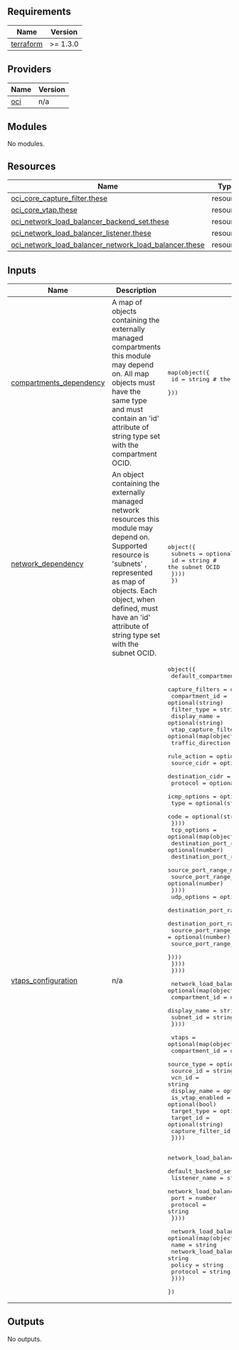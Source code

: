 ## Requirements

| Name | Version |
|------|---------|
| <a name="requirement_terraform"></a> [terraform](#requirement\_terraform) | >= 1.3.0 |

## Providers

| Name | Version |
|------|---------|
| <a name="provider_oci"></a> [oci](#provider\_oci) | n/a |

## Modules

No modules.

## Resources

| Name | Type |
|------|------|
| [oci_core_capture_filter.these](https://registry.terraform.io/providers/oracle/oci/latest/docs/resources/core_capture_filter) | resource |
| [oci_core_vtap.these](https://registry.terraform.io/providers/oracle/oci/latest/docs/resources/core_vtap) | resource |
| [oci_network_load_balancer_backend_set.these](https://registry.terraform.io/providers/oracle/oci/latest/docs/resources/network_load_balancer_backend_set) | resource |
| [oci_network_load_balancer_listener.these](https://registry.terraform.io/providers/oracle/oci/latest/docs/resources/network_load_balancer_listener) | resource |
| [oci_network_load_balancer_network_load_balancer.these](https://registry.terraform.io/providers/oracle/oci/latest/docs/resources/network_load_balancer_network_load_balancer) | resource |

## Inputs

| Name | Description | Type | Default | Required |
|------|-------------|------|---------|:--------:|
| <a name="input_compartments_dependency"></a> [compartments\_dependency](#input\_compartments\_dependency) | A map of objects containing the externally managed compartments this module may depend on. All map objects must have the same type and must contain an 'id' attribute of string type set with the compartment OCID. | <pre>map(object({<br>    id = string # the compartment OCID<br>  }))</pre> | `null` | no |
| <a name="input_network_dependency"></a> [network\_dependency](#input\_network\_dependency) | An object containing the externally managed network resources this module may depend on. Supported resource is 'subnets' , represented as map of objects. Each object, when defined, must have an 'id' attribute of string type set with the subnet OCID. | <pre>object({<br>    subnets = optional(map(object({<br>      id = string # the subnet OCID<br>    })))<br>  })</pre> | `null` | no |
| <a name="input_vtaps_configuration"></a> [vtaps\_configuration](#input\_vtaps\_configuration) | n/a | <pre>object({<br>    default_compartment_id = optional(string)<br>    capture_filters = optional(map(object({<br>      compartment_id            = optional(string)<br>      filter_type               = string<br>      display_name              = optional(string)<br>      vtap_capture_filter_rules = optional(map(object({<br>        traffic_direction = optional(string)<br>        rule_action       = optional(string)<br>        source_cidr       = optional(string)<br>        destination_cidr  = optional(string)<br>        protocol          = optional(string)<br>        icmp_options      = optional(map(object({<br>          type = optional(string)<br>          code = optional(string)<br>        })))<br>        tcp_options       = optional(map(object({<br>          destination_port_range_max = optional(number)<br>          destination_port_range_min = optional(number)<br>          source_port_range_max      = optional(number)<br>          source_port_range_min      = optional(number)<br>        })))<br>        udp_options       = optional(map(object({<br>          destination_port_range_max = optional(number)<br>          destination_port_range_min = optional(number)<br>          source_port_range_max      = optional(number)<br>          source_port_range_min      = optional(number)<br>        })))<br>      })))<br>    })))<br><br>    network_load_balancers = optional(map(object({<br>      compartment_id = optional(string)<br>      display_name   = string<br>      subnet_id      = string<br>    })))<br><br>    vtaps = optional(map(object({<br>      compartment_id    = optional(string)<br>      source_type       = optional(string)<br>      source_id         = string<br>      vcn_id            = string<br>      display_name      = optional(string)<br>      is_vtap_enabled   = optional(bool)<br>      target_type       = optional(string)<br>      target_id         = optional(string)<br>      capture_filter_id = string<br>    })))<br><br>    network_load_balancer_listeners = optional(map(object({<br>      default_backend_set_name = string<br>      listener_name            = string<br>      network_load_balancer_id = string<br>      port                     = number<br>      protocol                 = string<br>    })))<br><br>    network_load_balancer_backend_sets = optional(map(object({<br>      name                     = string<br>      network_load_balancer_id = string<br>      policy                   = string<br>      protocol                 = string<br>    })))<br>  })</pre> | n/a | yes |

## Outputs

No outputs.
